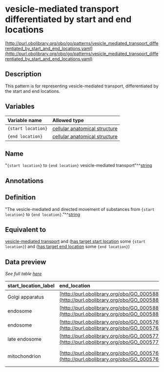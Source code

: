 # vesicle-mediated transport differentiated by start and end locations

[http://purl.obolibrary.org/obo/go/patterns/vesicle_mediated_transport_differentiated_by_start_and_end_locations.yaml](http://purl.obolibrary.org/obo/go/patterns/vesicle_mediated_transport_differentiated_by_start_and_end_locations.yaml)

## Description

This pattern is for representing vesicle-mediated transport, differentiated by the start and end locations.




## Variables

| Variable name | Allowed type |
|:--------------|:-------------|
| `{start location}` | [cellular anatomical structure](http://purl.obolibrary.org/obo/GO_0110165) |
| `{end location}` | [cellular anatomical structure](http://purl.obolibrary.org/obo/GO_0110165) |

## Name

"`{start location}` to `{end location}` vesicle-mediated transport"^^[string](http://www.w3.org/2001/XMLSchema#string)

## Annotations



## Definition

"The vesicle-mediated and directed movement of substances from `{start location}` to `{end location}`."^^[string](http://www.w3.org/2001/XMLSchema#string)

## Equivalent to

[vesicle-mediated transport](http://purl.obolibrary.org/obo/GO_0016192)  and ([has target start location](http://purl.obolibrary.org/obo/RO_0002338) some `{start location}`)  and ([has target end location](http://purl.obolibrary.org/obo/RO_0002339) some `{end location}`)







## Data preview

*See full table [here](https://github.com/geneontology/go-ontology/tree/master/src/design_patterns/vesicle_mediated_transport_differentiated_by_start_and_end_locations.tsv)*

| start_location_label | end_location | defined_class_label | end_location_label | start_location | defined_class |
|:--|:--|:--|:--|:--|:--|
| Golgi apparatus | [http://purl.obolibrary.org/obo/GO_0005886](http://purl.obolibrary.org/obo/GO_0005886) | Golgi to plasma membrane transport | plasma membrane | [http://purl.obolibrary.org/obo/GO_0005794](http://purl.obolibrary.org/obo/GO_0005794) | [http://purl.obolibrary.org/obo/GO_0006893](http://purl.obolibrary.org/obo/GO_0006893) |
| endosome | [http://purl.obolibrary.org/obo/GO_0005886](http://purl.obolibrary.org/obo/GO_0005886) | endocytic recycling | plasma membrane | [http://purl.obolibrary.org/obo/GO_0005768](http://purl.obolibrary.org/obo/GO_0005768) | [http://purl.obolibrary.org/obo/GO_0032456](http://purl.obolibrary.org/obo/GO_0032456) |
| endosome | [http://purl.obolibrary.org/obo/GO_0005764](http://purl.obolibrary.org/obo/GO_0005764) | endosome to lysosome transport | lysosome | [http://purl.obolibrary.org/obo/GO_0005768](http://purl.obolibrary.org/obo/GO_0005768) | [http://purl.obolibrary.org/obo/GO_0008333](http://purl.obolibrary.org/obo/GO_0008333) |
| late endosome | [http://purl.obolibrary.org/obo/GO_0005773](http://purl.obolibrary.org/obo/GO_0005773) | late endosome to vacuole transport | vacuole | [http://purl.obolibrary.org/obo/GO_0005770](http://purl.obolibrary.org/obo/GO_0005770) | [http://purl.obolibrary.org/obo/GO_0045324](http://purl.obolibrary.org/obo/GO_0045324) |
| mitochondrion | [http://purl.obolibrary.org/obo/GO_0005764](http://purl.obolibrary.org/obo/GO_0005764) | mitochondrion to lysosome vesicle-mediated transport | lysosome | [http://purl.obolibrary.org/obo/GO_0005739](http://purl.obolibrary.org/obo/GO_0005739) | [http://purl.obolibrary.org/obo/GO_0099074](http://purl.obolibrary.org/obo/GO_0099074) |

